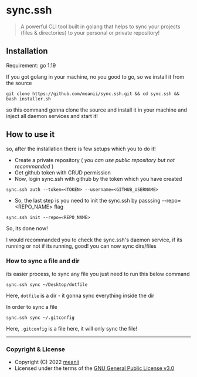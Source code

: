 # sync.ssh

> A powerful CLI tool built in golang that helps to sync your projects (files & directories) to your personal or private
> repository!

## Installation

Requirement: go 1.19

If you got golang in your machine, no you good to go, so we install it from the source

```shell
git clone https://github.com/meanii/sync.ssh.git && cd sync.ssh && bash installer.sh
```

so this command gonna clone the source and install it in your machine and inject all daemon services and start it!

## How to use it

so, after the installation there is few setups which you to do it!

- Create a private repository ( _you can use public repository but not recommanded_ )
- Get github token with CRUD permission
- Now, login sync.ssh with github by the token which you have created

```shell
sync.ssh auth --token=<TOKEN> --username=<GITHUB_USERNAME>
```

- So, the last step is you need to init the sync.ssh by passsing --repo=<REPO_NAME> flag

```shell
sync.ssh init --repo=<REPO_NAME> 
```

So, its done now!

I would recommanded you to check the sync.ssh's daemon service, if its running or not
if its running, good! you can now sync dirs/files

### How to sync a file and dir

its easier process, to sync any file you just need to run this below command

```shell
sync.ssh sync ~/Desktop/dotfile
```

Here, `dotfile` is a dir - it gonna sync everything inside the dir

In order to sync a file

```shell
sync.ssh sync ~/.gitconfig
```

Here, `.gitconfig` is a file here, it will only sync the file!

---

### Copyright & License

- Copyright (C)  2022 [meanii](https://github.com/meanii )
- Licensed under the terms of
  the [GNU General Public License v3.0](https://github.com/meanii/sync.ssh/blob/main/LICENSE)